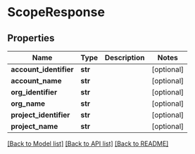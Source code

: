 # ScopeResponse

## Properties
Name | Type | Description | Notes
------------ | ------------- | ------------- | -------------
**account_identifier** | **str** |  | [optional] 
**account_name** | **str** |  | [optional] 
**org_identifier** | **str** |  | [optional] 
**org_name** | **str** |  | [optional] 
**project_identifier** | **str** |  | [optional] 
**project_name** | **str** |  | [optional] 

[[Back to Model list]](../README.md#documentation-for-models) [[Back to API list]](../README.md#documentation-for-api-endpoints) [[Back to README]](../README.md)


